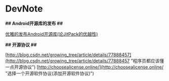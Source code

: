 # DevNote

**## Android开源库的发布 ##**

[优雅的发布Android开源库(论JitPack的优越性)](http://www.jianshu.com/p/4cfa850c01f5)


**## 开源协议 ##**

[http://blog.csdn.net/growing_tree/article/details/77888457](http://blog.csdn.net/growing_tree/article/details/77888457 "程序员都应该懂一点开源协议")
[http://choosealicense.online/](http://choosealicense.online/ "选择一个开源软件协议(添加开源软件协议)")

